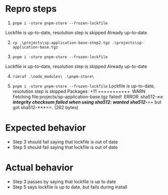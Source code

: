 # Repro steps

1. `pnpm i -store pnpm-store --frozen-lockfile`

Lockfile is up-to-date, resolution step is skipped
Already up-to-date

2. `cp .\projects\sp-application-base-step2.tgz .\projects\sp-application-base.tgz`

3. `pnpm i -store pnpm-store --frozen-lockfile`

Lockfile is up-to-date, resolution step is skipped
Already up-to-date

4. `rimraf .\node_modules\ .\pnpm-store\`

5. `pnpm i -store pnpm-store --frozen-lockfile`
Lockfile is up-to-date, resolution step is skipped
Packages: +11
+++++++++++
 WARN  Fetching file:projects/sp-application-base.tgz failed!
 ERROR  sha512-***== integrity checksum failed when using sha512: wanted sha512-***== but got sha512-***==. (262 bytes)

# Expected behavior

* Step 3 should fail saying that lockfile is out of date
* Step 5 should fail saying that lockfile is out of date

# Actual behavior

* Step 3 passes by saying that lockfile is up to date
* Step 5 says lockfile is up to date, but fails during install
